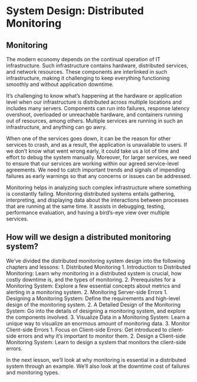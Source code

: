 <h1>System Design: Distributed Monitoring</h1>

<h2>Monitoring</h2>
The modern economy depends on the continual operation of IT infrastructure. Such infrastructure contains hardware, 
distributed services, and network resources. These components are interlinked in such infrastructure, 
making it challenging to keep everything functioning smoothly and without application downtime.


It’s challenging to know what’s happening at the hardware or application level when our infrastructure is distributed 
across multiple locations and includes many servers. Components can run into failures, response latency overshoot, 
overloaded or unreachable hardware, and containers running out of resources, among others. 
Multiple services are running in such an infrastructure, and anything can go awry.

When one of the services goes down, it can be the reason for other services to crash, and as a result, 
the application is unavailable to users. If we don’t know what went wrong early, it could take us a lot of time 
and effort to debug the system manually. Moreover, for larger services, we need to ensure that our services are working 
within our agreed service-level agreements. We need to catch important trends and signals of impending failures 
as early warnings so that any concerns or issues can be addressed.

Monitoring helps in analyzing such complex infrastructure where something is constantly failing. 
Monitoring distributed systems entails gathering, interpreting, and displaying data about the interactions 
between processes that are running at the same time. It assists in debugging, testing, performance evaluation, 
and having a bird’s-eye view over multiple services.

<h2>How will we design a distributed monitoring system?</h2>
We’ve divided the distributed monitoring system design into the following chapters and lessons:
1. Distributed Monitoring
   1. Introduction to Distributed Monitoring: Learn why monitoring in a distributed system is crucial, 
   how costly downtime is, and the types of monitoring.
   2. Prerequisites for a Monitoring System: Explore a few essential concepts about metrics and alerting in a monitoring system.
2. Monitoring Server-side Errors
   1. Designing a Monitoring System: Define the requirements and high-level design of the monitoring system.
   2. A Detailed Design of the Monitoring System: Go into the details of designing a monitoring system, 
   and explore the components involved.
   3. Visualize Data in a Monitoring System: Learn a unique way to visualize an enormous amount of monitoring data.
3. Monitor Client-side Errors
   1. Focus on Client-side Errors: Get introduced to client-side errors and why it’s important to monitor them.
   2. Design a Client-side Monitoring System: Learn to design a system that monitors the client-side errors.

In the next lesson, we’ll look at why monitoring is essential in a distributed system through an example. 
We’ll also look at the downtime cost of failures and monitoring types.
